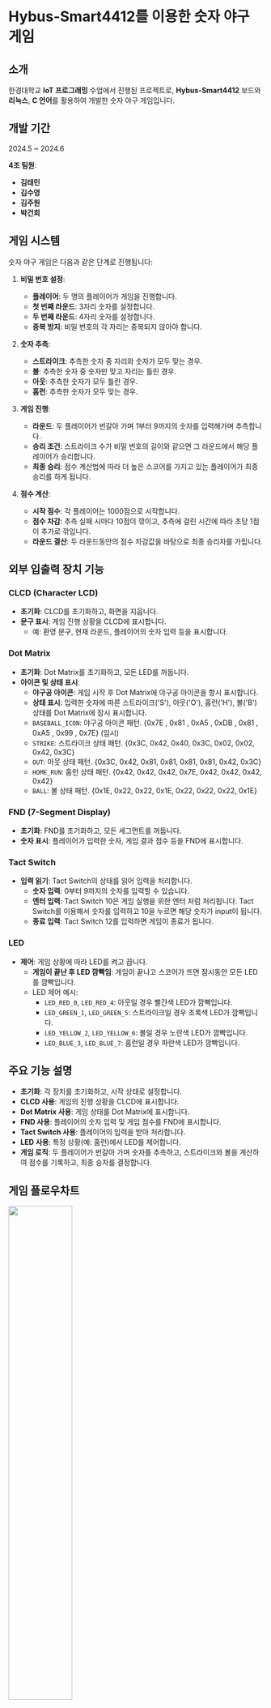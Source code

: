 # Hybus-Smart4412를 이용한 숫자 야구 게임

## 소개
한경대학교 **IoT 프로그래밍** 수업에서 진행된 프로젝트로, **Hybus-Smart4412** 보드와 **리눅스**, **C 언어**를 활용하여 개발한 숫자 야구 게임입니다.

## 개발 기간
2024.5 ~ 2024.6

**4조 팀원**:
- **김태민**
- **김수영**
- **김주원**
- **박건희**

## 게임 시스템

숫자 야구 게임은 다음과 같은 단계로 진행됩니다:

1. **비밀 번호 설정**:
   - **플레이어**: 두 명의 플레이어가 게임을 진행합니다.
   - **첫 번째 라운드**: 3자리 숫자를 설정합니다.
   - **두 번째 라운드**: 4자리 숫자를 설정합니다.
   - **중복 방지**: 비밀 번호의 각 자리는 중복되지 않아야 합니다.

2. **숫자 추측**:
   - **스트라이크**: 추측한 숫자 중 자리와 숫자가 모두 맞는 경우.
   - **볼**: 추측한 숫자 중 숫자만 맞고 자리는 틀린 경우.
   - **아웃**: 추측한 숫자가 모두 틀린 경우.
   - **홈런**: 추측한 숫자가 모두 맞는 경우.

3. **게임 진행**:
   - **라운드**: 두 플레이어가 번갈아 가며 1부터 9까지의 숫자를 입력해가며 추측합니다.
   - **승리 조건**: 스트라이크 수가 비밀 번호의 길이와 같으면 그 라운드에서 해당 플레이어가 승리합니다.
   - **최종 승리**: 점수 계산법에 따라 더 높은 스코어를 가지고 있는 플레이어가 최종 승리를 하게 됩니다.


4. **점수 계산**:
   - **시작 점수**: 각 플레이어는 1000점으로 시작합니다.
   - **점수 차감**: 추측 실패 시마다 10점이 깎이고, 추측에 걸린 시간에 따라 초당 1점이 추가로 깎입니다.
   - **라운드 결산**: 두 라운드동안의 점수 차감값을 바탕으로 최종 승리자를 가립니다.

## 외부 입출력 장치 기능

### CLCD (Character LCD)
- **초기화**: CLCD를 초기화하고, 화면을 지웁니다.
- **문구 표시**: 게임 진행 상황을 CLCD에 표시합니다.
  - 예: 환영 문구, 현재 라운드, 플레이어의 숫자 입력 등을 표시합니다.

### Dot Matrix
- **초기화**: Dot Matrix를 초기화하고, 모든 LED를 꺼둡니다.
- **아이콘 및 상태 표시**: 
  - **야구공 아이콘**: 게임 시작 후 Dot Matrix에 야구공 아이콘을 항시 표시합니다.
  - **상태 표시**: 입력한 숫자에 따른 스트라이크('S'), 아웃('O'), 홈런('H'), 볼('B') 상태를 Dot Matrix에 잠시 표시합니다.
  - `BASEBALL_ICON`: 야구공 아이콘 패턴. {0x7E , 0x81 , 0xA5 , 0xDB , 0x81 , 0xA5 , 0x99 , 0x7E} (임시)
  - `STRIKE`: 스트라이크 상태 패턴. {0x3C, 0x42, 0x40, 0x3C, 0x02, 0x02, 0x42, 0x3C}
  - `OUT`: 아웃 상태 패턴. {0x3C, 0x42, 0x81, 0x81, 0x81, 0x81, 0x42, 0x3C}
  - `HOME_RUN`: 홈런 상태 패턴. {0x42, 0x42, 0x42, 0x7E, 0x42, 0x42, 0x42, 0x42}
  - `BALL`: 볼 상태 패턴. {0x1E, 0x22, 0x22, 0x1E, 0x22, 0x22, 0x22, 0x1E}

### FND (7-Segment Display)
- **초기화**: FND를 초기화하고, 모든 세그먼트를 꺼둡니다.
- **숫자 표시**: 플레이어가 입력한 숫자, 게임 결과 점수 등을 FND에 표시합니다.

### Tact Switch
- **입력 읽기**: Tact Switch의 상태를 읽어 입력을 처리합니다.
  - **숫자 입력**: 0부터 9까지의 숫자를 입력할 수 있습니다.
  - **엔터 입력**: Tact Switch 10은 게임 실행을 위한 엔터 처럼 처리됩니다. Tact Switch를 이용해서 숫자를 입력하고 10을 누르면 해당 숫자가 input이 됩니다.
  - **종료 입력**: Tact Switch 12를 입력하면 게임이 종료가 됩니다.

### LED
- **제어**: 게임 상황에 따라 LED를 켜고 끕니다.
  - **게임이 끝난 후 LED 깜빡임**: 게임이 끝나고 스코어가 뜨면 잠시동안 모든 LED를 깜빡입니다. 
  - LED 제어 예시:
    - `LED_RED_0`, `LED_RED_4`: 아웃일 경우 빨간색 LED가 깜빡입니다.
    - `LED_GREEN_1`, `LED_GREEN_5`: 스트라이크일 경우 초록색 LED가 깜빡입니다.
    - `LED_YELLOW_2`, `LED_YELLOW_6`: 볼일 경우 노란색 LED가 깜빡입니다.
    - `LED_BLUE_3`, `LED_BLUE_7`: 홈런일 경우 파란색 LED가 깜빡입니다.

## 주요 기능 설명

- **초기화**: 각 장치를 초기화하고, 시작 상태로 설정합니다.
- **CLCD 사용**: 게임의 진행 상황을 CLCD에 표시합니다.
- **Dot Matrix 사용**: 게임 상태를 Dot Matrix에 표시합니다.
- **FND 사용**: 플레이어의 숫자 입력 및 게임 점수를 FND에 표시합니다.
- **Tact Switch 사용**: 플레이어의 입력을 받아 처리합니다.
- **LED 사용**: 특정 상황(예: 홈런)에서 LED를 제어합니다.
- **게임 로직**: 두 플레이어가 번갈아 가며 숫자를 추측하고, 스트라이크와 볼을 계산하여 점수를 기록하고, 최종 승자를 결정합니다.


## 게임 플로우차트
<img src="https://github.com/teitow/IoT_programming/tree/main/Document/%EB%B0%9C%ED%91%9C%EC%9E%90%EB%A3%8C/image/%EC%88%AB%EC%9E%90%EC%95%BC%EA%B5%AC%EA%B2%8C%EC%9E%84%ED%94%8C%EB%A1%9C%EC%9A%B0%EC%B0%A8%ED%8A%B8.drawio.png" width="50%" height="50%">

## 도트 사이트
https://xantorohara.github.io/led-matrix-editor/#0000000000000000

